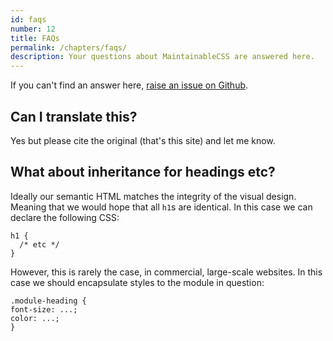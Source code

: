 ```yaml
---
id: faqs
number: 12
title: FAQs
permalink: /chapters/faqs/
description: Your questions about MaintainableCSS are answered here.
---
```


If you can't find an answer here, [raise an issue on Github](https://github.com/adamsilver/maintainablecss.com/issues/new).

## Can I translate this?

Yes but please cite the original (that's this site) and let me know.

## What about inheritance for headings etc?

Ideally our semantic HTML matches the integrity of the visual design. Meaning that we would hope that all `h1`s are identical. In this case we can declare the following CSS:

```
h1 {
  /* etc */
}
```

However, this is rarely the case, in commercial, large-scale websites. In this case we should encapsulate styles to the module in question:

```
.module-heading {
font-size: ...;
color: ...;
}
```

<!--## Where do I put media queries?

The screen should adapt to the content, not the other way around.

This means a module's breakpoints shouldn't be predetermined by *small*, *medium* and *large*. Doing this constrains the design and degrades the user experience.

Therefore, all styles&mdash;even those that are wrapped in media queries&mdash;should be located next to regular styles:

	.basket {}

	@media(min-width: 500px) {
      .basket {}
	}

	@media(min-width: 1000px) {
	  .basket {}
	}

	.basket-heading {}

## Where do I put modifiers and states?

States and modifiers, similarly to media queries, should be located in close proximity to the element they pertain to:

	.basket {}

	.basket-isHidden {}

	.basket-heading {}

	.basket-heading--someModifier {}-->
